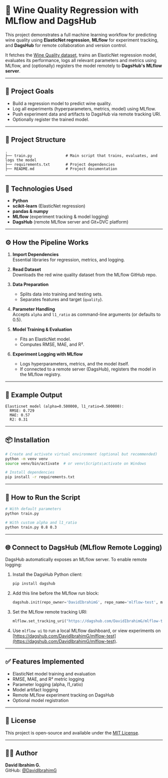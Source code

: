 # 🍷 Wine Quality Regression with MLflow and DagsHub

This project demonstrates a full machine learning workflow for predicting wine quality using **ElasticNet regression**, **MLflow** for experiment tracking, and **DagsHub** for remote collaboration and version control.

It fetches the [Wine Quality dataset](https://archive.ics.uci.edu/ml/datasets/Wine+Quality), trains an ElasticNet regression model, evaluates its performance, logs all relevant parameters and metrics using MLflow, and (optionally) registers the model remotely to **DagsHub's MLflow server**.

---

## 🚀 Project Goals

- Build a regression model to predict wine quality.
- Log all experiments (hyperparameters, metrics, model) using MLflow.
- Push experiment data and artifacts to DagsHub via remote tracking URI.
- Optionally register the trained model.

---

## 🧱 Project Structure

```
.
├── train.py               # Main script that trains, evaluates, and logs the model
├── requirements.txt       # Project dependencies
├── README.md              # Project documentation
```

---

## 🔧 Technologies Used

- **Python**
- **scikit-learn** (ElasticNet regression)
- **pandas & numpy**
- **MLflow** (experiment tracking & model logging)
- **DagsHub** (remote MLflow server and Git+DVC platform)

---

## ⚙️ How the Pipeline Works

1. **Import Dependencies**  
   Essential libraries for regression, metrics, and logging.

2. **Read Dataset**  
   Downloads the red wine quality dataset from the MLflow GitHub repo.

3. **Data Preparation**  
   - Splits data into training and testing sets.
   - Separates features and target (`quality`).

4. **Parameter Handling**  
   Accepts `alpha` and `l1_ratio` as command-line arguments (or defaults to 0.5).

5. **Model Training & Evaluation**  
   - Fits an ElasticNet model.
   - Computes RMSE, MAE, and R².

6. **Experiment Logging with MLflow**  
   - Logs hyperparameters, metrics, and the model itself.
   - If connected to a remote server (DagsHub), registers the model in the MLflow registry.

---

## 🧪 Example Output

```
Elasticnet model (alpha=0.500000, l1_ratio=0.500000):
  RMSE: 0.729
  MAE: 0.57
  R2: 0.31
```

---

## 📦 Installation

```bash
# Create and activate virtual environment (optional but recommended)
python -m venv venv
source venv/bin/activate  # or venv\Scripts\activate on Windows

# Install dependencies
pip install -r requirements.txt
```

---

## 🏃 How to Run the Script

```bash
# With default parameters
python train.py

# With custom alpha and l1_ratio
python train.py 0.8 0.3
```

---

## 🌐 Connect to DagsHub (MLflow Remote Logging)

DagsHub automatically exposes an MLflow server. To enable remote logging:

1. Install the DagsHub Python client:
   ```bash
   pip install dagshub
   ```

2. Add this line before the MLflow run block:
   ```python
   dagshub.init(repo_owner='DavidIbrahimG', repo_name='mlflow-test', mlflow=True)
   ```

3. Set the MLflow remote tracking URI:
   ```python
   mlflow.set_tracking_uri("https://dagshub.com/DavidIbrahimG/mlflow-test.mlflow")
   ```

4. Use `mlflow ui` to run a local MLflow dashboard, or view experiments on [https://dagshub.com/DavidIbrahimG/mlflow-test](https://dagshub.com/DavidIbrahimG/mlflow-test).

---

## ✅ Features Implemented

- ElasticNet model training and evaluation
- RMSE, MAE, and R² metric logging
- Parameter logging (alpha, l1_ratio)
- Model artifact logging
- Remote MLflow experiment tracking on DagsHub
- Optional model registration

---

## 📌 License

This project is open-source and available under the [MIT License](LICENSE).

---

## 🙋‍♂️ Author

**David Ibrahim G.**  
GitHub: [@DavidIbrahimG](https://github.com/DavidIbrahimG)
